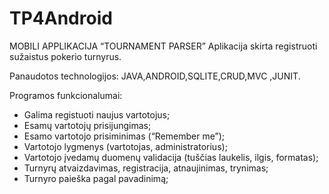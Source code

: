 # TP4Android
MOBILI APPLIKACIJA “TOURNAMENT PARSER” Aplikacija skirta registruoti sužaistus pokerio turnyrus.  

Panaudotos technologijos: 
JAVA,ANDROID,SQLITE,CRUD,MVC ,JUNIT.

Programos funkcionalumai:
- Galima registuoti naujus vartotojus;
- Esamų vartotojų prisijungimas;
- Esamo vartotojo prisiminimas (“Remember me”);
- Vartotojo lygmenys (vartotojas, administratorius);
- Vartotojo įvedamų duomenų validacija (tuščias laukelis, ilgis, formatas);
- Turnyrų atvaizdavimas, registracija, atnaujinimas, trynimas;
- Turnyro paieška pagal pavadinimą;
